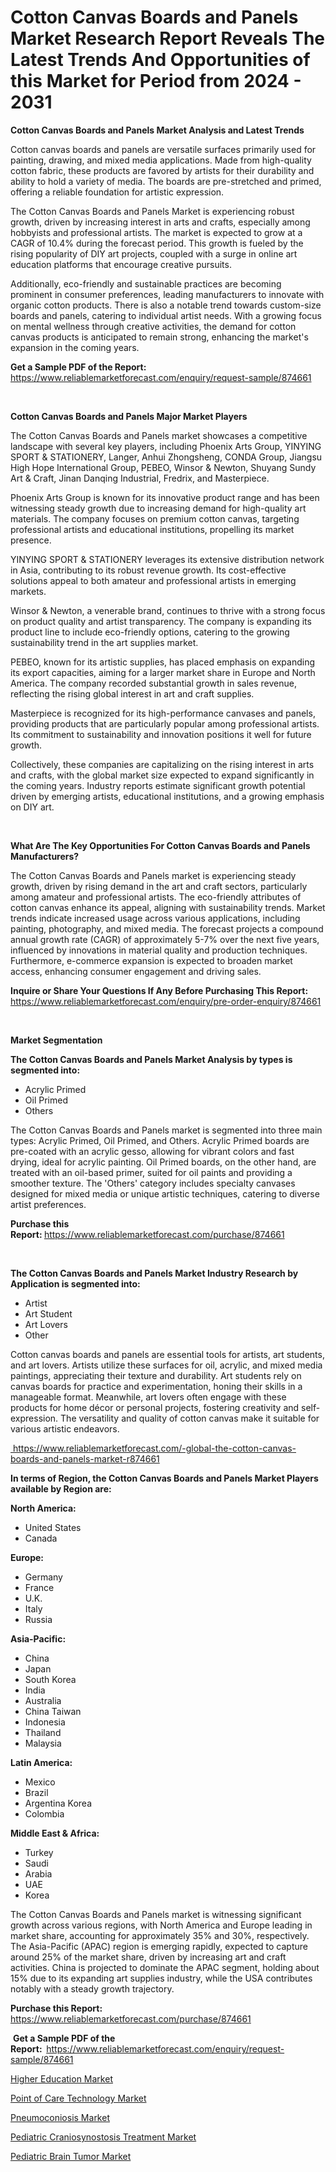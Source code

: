 <p><h1>Cotton Canvas Boards and Panels Market Research Report Reveals The Latest Trends And Opportunities of this Market for Period from 2024 - 2031</h1></p><p><strong>Cotton Canvas Boards and Panels Market Analysis and Latest Trends</strong></p>
<p><p>Cotton canvas boards and panels are versatile surfaces primarily used for painting, drawing, and mixed media applications. Made from high-quality cotton fabric, these products are favored by artists for their durability and ability to hold a variety of media. The boards are pre-stretched and primed, offering a reliable foundation for artistic expression. </p><p>The Cotton Canvas Boards and Panels Market is experiencing robust growth, driven by increasing interest in arts and crafts, especially among hobbyists and professional artists. The market is expected to grow at a CAGR of 10.4% during the forecast period. This growth is fueled by the rising popularity of DIY art projects, coupled with a surge in online art education platforms that encourage creative pursuits. </p><p>Additionally, eco-friendly and sustainable practices are becoming prominent in consumer preferences, leading manufacturers to innovate with organic cotton products. There is also a notable trend towards custom-size boards and panels, catering to individual artist needs. With a growing focus on mental wellness through creative activities, the demand for cotton canvas products is anticipated to remain strong, enhancing the market's expansion in the coming years.</p></p>
<p><strong>Get a Sample PDF of the Report:&nbsp;</strong> <a href="https://www.reliablemarketforecast.com/enquiry/request-sample/874661">https://www.reliablemarketforecast.com/enquiry/request-sample/874661</a></p>
<p>&nbsp;</p>
<p><strong>Cotton Canvas Boards and Panels Major Market Players</strong></p>
<p><p>The Cotton Canvas Boards and Panels market showcases a competitive landscape with several key players, including Phoenix Arts Group, YINYING SPORT & STATIONERY, Langer, Anhui Zhongsheng, CONDA Group, Jiangsu High Hope International Group, PEBEO, Winsor & Newton, Shuyang Sundy Art & Craft, Jinan Danqing Industrial, Fredrix, and Masterpiece.</p><p>Phoenix Arts Group is known for its innovative product range and has been witnessing steady growth due to increasing demand for high-quality art materials. The company focuses on premium cotton canvas, targeting professional artists and educational institutions, propelling its market presence.</p><p>YINYING SPORT & STATIONERY leverages its extensive distribution network in Asia, contributing to its robust revenue growth. Its cost-effective solutions appeal to both amateur and professional artists in emerging markets.</p><p>Winsor & Newton, a venerable brand, continues to thrive with a strong focus on product quality and artist transparency. The company is expanding its product line to include eco-friendly options, catering to the growing sustainability trend in the art supplies market.</p><p>PEBEO, known for its artistic supplies, has placed emphasis on expanding its export capacities, aiming for a larger market share in Europe and North America. The company recorded substantial growth in sales revenue, reflecting the rising global interest in art and craft supplies.</p><p>Masterpiece is recognized for its high-performance canvases and panels, providing products that are particularly popular among professional artists. Its commitment to sustainability and innovation positions it well for future growth.</p><p>Collectively, these companies are capitalizing on the rising interest in arts and crafts, with the global market size expected to expand significantly in the coming years. Industry reports estimate significant growth potential driven by emerging artists, educational institutions, and a growing emphasis on DIY art.</p></p>
<p>&nbsp;</p>
<p><strong>What Are The Key Opportunities For Cotton Canvas Boards and Panels Manufacturers?</strong></p>
<p><p>The Cotton Canvas Boards and Panels market is experiencing steady growth, driven by rising demand in the art and craft sectors, particularly among amateur and professional artists. The eco-friendly attributes of cotton canvas enhance its appeal, aligning with sustainability trends. Market trends indicate increased usage across various applications, including painting, photography, and mixed media. The forecast projects a compound annual growth rate (CAGR) of approximately 5-7% over the next five years, influenced by innovations in material quality and production techniques. Furthermore, e-commerce expansion is expected to broaden market access, enhancing consumer engagement and driving sales.</p></p>
<p><strong>Inquire or Share Your Questions If Any Before Purchasing This Report:</strong> <a href="https://www.reliablemarketforecast.com/enquiry/pre-order-enquiry/874661">https://www.reliablemarketforecast.com/enquiry/pre-order-enquiry/874661</a></p>
<p>&nbsp;</p>
<p><strong>Market Segmentation</strong></p>
<p><strong>The Cotton Canvas Boards and Panels Market Analysis by types is segmented into:</strong></p>
<p><ul><li>Acrylic Primed</li><li>Oil Primed</li><li>Others</li></ul></p>
<p><p>The Cotton Canvas Boards and Panels market is segmented into three main types: Acrylic Primed, Oil Primed, and Others. Acrylic Primed boards are pre-coated with an acrylic gesso, allowing for vibrant colors and fast drying, ideal for acrylic painting. Oil Primed boards, on the other hand, are treated with an oil-based primer, suited for oil paints and providing a smoother texture. The 'Others' category includes specialty canvases designed for mixed media or unique artistic techniques, catering to diverse artist preferences.</p></p>
<p><strong>Purchase this Report:&nbsp;</strong><a href="https://www.reliablemarketforecast.com/purchase/874661">https://www.reliablemarketforecast.com/purchase/874661</a></p>
<p>&nbsp;</p>
<p><strong>The Cotton Canvas Boards and Panels Market Industry Research by Application is segmented into:</strong></p>
<p><ul><li>Artist</li><li>Art Student</li><li>Art Lovers</li><li>Other</li></ul></p>
<p><p>Cotton canvas boards and panels are essential tools for artists, art students, and art lovers. Artists utilize these surfaces for oil, acrylic, and mixed media paintings, appreciating their texture and durability. Art students rely on canvas boards for practice and experimentation, honing their skills in a manageable format. Meanwhile, art lovers often engage with these products for home décor or personal projects, fostering creativity and self-expression. The versatility and quality of cotton canvas make it suitable for various artistic endeavors.</p></p>
<p><a href="https://www.reliablemarketforecast.com/-global-the-cotton-canvas-boards-and-panels-market-r874661">&nbsp;https://www.reliablemarketforecast.com/-global-the-cotton-canvas-boards-and-panels-market-r874661</a></p>
<p><strong>In terms of Region, the Cotton Canvas Boards and Panels Market Players available by Region are:</strong></p>
<p>
    <p> <strong> North America: </strong>
        <ul>
            <li>United States</li>
            <li>Canada</li>
        </ul>
        </p> 
    <p> <strong> Europe: </strong>
        <ul>
            <li>Germany</li>
            <li>France</li>
            <li>U.K.</li>
            <li>Italy</li>
            <li>Russia</li>
        </ul>
        </p> 
    <p> <strong> Asia-Pacific: </strong>
        <ul>
            <li>China</li>
            <li>Japan</li>
            <li>South Korea</li>
            <li>India</li>
            <li>Australia</li>
            <li>China Taiwan</li>
            <li>Indonesia</li>
            <li>Thailand</li>
            <li>Malaysia</li>
        </ul>
        </p> 
    <p> <strong> Latin America: </strong>
        <ul>
            <li>Mexico</li>
            <li>Brazil</li>
            <li>Argentina Korea</li>
            <li>Colombia</li>
        </ul>
        </p> 
    <p> <strong> Middle East & Africa: </strong>
        <ul>
            <li>Turkey</li>
            <li>Saudi</li>
            <li>Arabia</li>
            <li>UAE</li>
            <li>Korea</li>
        </ul>
    </p>
    </p>
<p><p>The Cotton Canvas Boards and Panels market is witnessing significant growth across various regions, with North America and Europe leading in market share, accounting for approximately 35% and 30%, respectively. The Asia-Pacific (APAC) region is emerging rapidly, expected to capture around 25% of the market share, driven by increasing art and craft activities. China is projected to dominate the APAC segment, holding about 15% due to its expanding art supplies industry, while the USA contributes notably with a steady growth trajectory.</p></p>
<p><strong>Purchase this Report: </strong><a href="https://www.reliablemarketforecast.com/purchase/874661">https://www.reliablemarketforecast.com/purchase/874661</a></p>
<p>&nbsp;<strong>Get a Sample PDF of the Report:&nbsp;&nbsp;</strong><a href="https://www.reliablemarketforecast.com/enquiry/request-sample/874661">https://www.reliablemarketforecast.com/enquiry/request-sample/874661</a></p>
<p><strong></strong></p>
<p><p><a href="https://www.linkedin.com/pulse/global-higher-education-industry-analysis-report-market-size-unxuf?trackingId=YKc%2BUu0S33HfSxlqAQW0UA%3D%3D">Higher Education Market</a></p><p><a href="https://www.linkedin.com/pulse/point-care-technology-market-research-report-includes-analysis-lyj8f?trackingId=b3CMft%2FiT3yKRHkKG6oW3w%3D%3D">Point of Care Technology Market</a></p><p><a href="https://www.linkedin.com/pulse/pneumoconiosis-market-essentials-key-players-demand-drivers-ipdrf?trackingId=ORPha1JqTKap%2F0Dx39UrxQ%3D%3D">Pneumoconiosis Market</a></p><p><a href="https://www.linkedin.com/pulse/pediatric-craniosynostosis-treatment-market-forecasts-trends-ughhf?trackingId=PpngV%2BtXRGKdDWu5vNP%2F8Q%3D%3D">Pediatric Craniosynostosis Treatment Market</a></p><p><a href="https://www.linkedin.com/pulse/global-pediatric-brain-tumor-market-exploring-share-trends-future-uzfbf?trackingId=cKUXAYxWQOGLy7EzWtTMlA%3D%3D">Pediatric Brain Tumor Market</a></p></p>